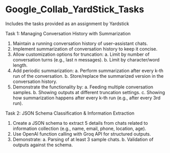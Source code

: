 # Google_Collab_YardStick_Tasks
Includes the tasks provided as an assignment by Yardstick

Task 1: Managing Conversation History with Summarization
1. Maintain a running conversation history of user–assistant chats.
2. Implement summarization of conversation history to keep it concise.
3. Allow customization options for truncation:
a. Limit by number of conversation turns (e.g., last n messages).
b. Limit by character/word length.
4. Add periodic summarization:
a. Perform summarization after every k-th run of the conversation.
b. Store/replace the summarized version in the conversation history.
5. Demonstrate the functionality by:
a. Feeding multiple conversation samples.
b. Showing outputs at different truncation settings.
c. Showing how summarization happens after every k-th run (e.g., after every 3rd run).

Task 2: JSON Schema Classification & Information Extraction
1. Create a JSON schema to extract 5 details from chats related to information collection (e.g., name, email, phone, location, age).
2. Use OpenAI function calling with Groq API for structured outputs.
3. Demonstrate:
a. Parsing of at least 3 sample chats.
b. Validation of outputs against the schema.
